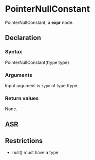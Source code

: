 <!-- This is an automatically generated file. Do not edit it manually. -->

# PointerNullConstant

PointerNullConstant, a **expr** node.

## Declaration

### Syntax

PointerNullConstant(ttype type)

### Arguments
Input argument is `type` of type ttype.

### Return values

None.

## ASR

<!-- Generate ASR using pickle. -->

## Restrictions

<!-- Generated from asr_verify.cpp. -->
* null() must have a type
